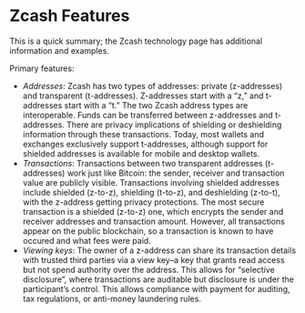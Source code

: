 # Zcash Features

This is a quick summary; the Zcash technology page has additional information and examples.

Primary features:

- *Addresses*: Zcash has two types of addresses: private (z-addresses) and transparent (t-addresses). Z-addresses start with a “z,” and t-addresses start with a “t.” The two Zcash address types are interoperable. Funds can be transferred between z-addresses and t-addresses. There are privacy implications of shielding or deshielding information through these transactions. Today, most wallets and exchanges exclusively support t-addresses, although support for shielded addresses is available for mobile and desktop wallets.
- *Transactions*: Transactions between two transparent addresses (t-addresses) work just like Bitcoin: the sender, receiver and transaction value are publicly visible. Transactions involving shielded addresses include shielded (z-to-z), shielding (t-to-z), and deshielding (z-to-t), with the z-address getting privacy protections. The most secure transaction is a shielded (z-to-z) one, which encrypts the sender and receiver addresses and transaction amount. However, all transactions appear on the public blockchain, so a transaction is known to have occured and what fees were paid.
- *Viewing keys*: The owner of a z-address can share its transaction details with trusted third parties via a view key–a key that grants read access but not spend authority over the address. This allows for “selective disclosure”, where transactions are auditable but disclosure is under the participant’s control. This allows compliance with payment for auditing, tax regulations, or anti-money laundering rules.
